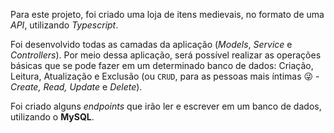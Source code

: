 Para este projeto, foi criado uma loja de itens medievais, no formato de uma _API_, utilizando _Typescript_.
  
  Foi desenvolvido todas as camadas da aplicação (_Models_, _Service_ e _Controllers_).
  Por meio dessa aplicação, será possível realizar as operações básicas que se pode fazer em um determinado banco de dados:
  Criação, Leitura, Atualização e Exclusão (ou `CRUD`, para as pessoas mais íntimas 😜 - _Create, Read, Update_ e _Delete_).

  Foi criado alguns _endpoints_ que irão ler e escrever em um banco de dados, utilizando o **MySQL**.